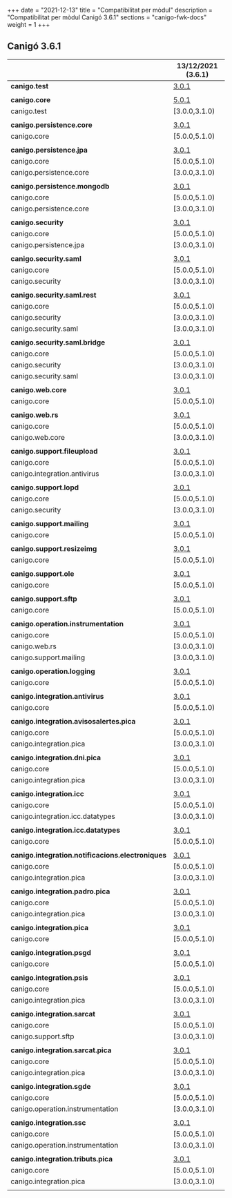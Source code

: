 +++
date        = "2021-12-13"
title       = "Compatibilitat per mòdul"
description = "Compatibilitat per mòdul Canigó 3.6.1"
sections    = "canigo-fwk-docs"
weight      = 1
+++

## Canigó 3.6.1

|                                                   		| 13/12/2021 (3.6.1)																														|
|---------------------------------------------------		|------------------																															|
| **canigo.test**                                   		| [3.0.1](/canigo-fwk-docs/documentacio-llibreries/canigo.test/3.0.1/)  							|
|                                                   		|               																																|
| **canigo.core**                                   		| [5.0.1](/canigo-fwk-docs/documentacio-llibreries/canigo.core/5.0.1/)  							|
| canigo.test                                       		| [3.0.0,3.1.0)  			|
|                                                   		|               																																|
| **canigo.persistence.core**                        		| [3.0.1](/canigo-fwk-docs/documentacio-llibreries/canigo.persistence.core/3.0.1/) |
| canigo.core                                       		| [5.0.0,5.1.0)  																																|
|                                                   		|               																																|
| **canigo.persistence.jpa**                         		| [3.0.1](/canigo-fwk-docs/documentacio-llibreries/canigo.persistence.jpa/3.0.1/)		|
| canigo.core                                       		| [5.0.0,5.1.0)  																																|
| canigo.persistence.core                           		| [3.0.0,3.1.0)  																																|
|                                                   		|               																																|
| **canigo.persistence.mongodb**                     		| [3.0.1](/canigo-fwk-docs/documentacio-llibreries/canigo.persistence.mongodb/3.0.1/) |
| canigo.core                                       		| [5.0.0,5.1.0)  																																|
| canigo.persistence.core                           		| [3.0.0,3.1.0)  																																|
|                                                   		|               																																|
| **canigo.security**                                		| [3.0.1](/canigo-fwk-docs/documentacio-llibreries/canigo.security/3.0.1/) |
| canigo.core                                       		| [5.0.0,5.1.0)  																																|
| canigo.persistence.jpa                             		| [3.0.0,3.1.0)  																																|
|                                                   		|               																																|
| **canigo.security.saml**                           		| [3.0.1](/canigo-fwk-docs/documentacio-llibreries/canigo.security.saml/3.0.1/) |
| canigo.core                                       		| [5.0.0,5.1.0)  																																|
| canigo.security                                   		| [3.0.0,3.1.0) 																																|
|                                                   		|               																																|
| **canigo.security.saml.rest**                      		| [3.0.1](/canigo-fwk-docs/documentacio-llibreries/canigo.security.saml.rest/3.0.1/) |
| canigo.core                                       		| [5.0.0,5.1.0)  																																|
| canigo.security                                   		| [3.0.0,3.1.0) 																																|
| canigo.security.saml                               		| [3.0.0,3.1.0) 																																|
|                                                   		|               																																|
| **canigo.security.saml.bridge**                    		| [3.0.1](/canigo-fwk-docs/documentacio-llibreries/canigo.security.saml.bridge/3.0.1/) |
| canigo.core                                       		| [5.0.0,5.1.0)  																																|
| canigo.security                                   		| [3.0.0,3.1.0) 																																|
| canigo.security.saml                               		| [3.0.0,3.1.0) 																																|
|                                                   		|               																																|
| **canigo.web.core**                                		| [3.0.1](/canigo-fwk-docs/documentacio-llibreries/canigo.web.core/3.0.1/) |
| canigo.core                                       		| [5.0.0,5.1.0)  																																|
|                                                   		|               																																|
| **canigo.web.rs**                                  		| [3.0.1](/canigo-fwk-docs/documentacio-llibreries/canigo.web.rs/3.0.1/) |
| canigo.core                                       		| [5.0.0,5.1.0)  																																|
| canigo.web.core                                   		| [3.0.0,3.1.0) 																																|
|                                                   		|               																																	|
| **canigo.support.fileupload**                      		| [3.0.1](/canigo-fwk-docs/documentacio-llibreries/canigo.support.fileupload/3.0.1/) |
| canigo.core                                       		| [5.0.0,5.1.0)  																																|
| canigo.integration.antivirus                      		| [3.0.0,3.1.0) 																																|
|                                                   		|               																																|
| **canigo.support.lopd**                            		| [3.0.1](/canigo-fwk-docs/documentacio-llibreries/canigo.support.lopd/3.0.1/) |
| canigo.core                                       		| [5.0.0,5.1.0)  																																|
| canigo.security                                   		| [3.0.0,3.1.0) 																																|
|                                                   		|               																																|
| **canigo.support.mailing**                         		| [3.0.1](/canigo-fwk-docs/documentacio-llibreries/canigo.support.mailing/3.0.1/) |
| canigo.core                                       		| [5.0.0,5.1.0)  																																|
|                                                   		|               																																|
| **canigo.support.resizeimg**                         	| [3.0.1](/canigo-fwk-docs/documentacio-llibreries/canigo.support.resizeimg/3.0.1/) |
| canigo.core                                       		| [5.0.0,5.1.0)  																																|
|                                                   		|               																																|
| **canigo.support.ole**                             		| [3.0.1](/canigo-fwk-docs/documentacio-llibreries/canigo.support.ole/3.0.1/) |
| canigo.core                                       		| [5.0.0,5.1.0)  																																|
|                                                   		|               																																|
| **canigo.support.sftp**                            		| [3.0.1](/canigo-fwk-docs/documentacio-llibreries/canigo.support.sftp/3.0.1/) |
| canigo.core                                       		| [5.0.0,5.1.0)  																																|
|                                                   		|               																																|
| **canigo.operation.instrumentation**               		| [3.0.1](/canigo-fwk-docs/documentacio-llibreries/canigo.operation.instrumentation/3.0.1/) |
| canigo.core                                       		| [5.0.0,5.1.0)  																																|
| canigo.web.rs                                   			| [3.0.0,3.1.0) 																																|
| canigo.support.mailing                           			| [3.0.0,3.1.0) 																																|
|                                                   		|               																																|
| **canigo.operation.logging**                       		| [3.0.1](/canigo-fwk-docs/documentacio-llibreries/canigo.operation.logging/3.0.1/) |
| canigo.core                                       		| [5.0.0,5.1.0)  																																|
|                                                   		|               																																|
| **canigo.integration.antivirus**                   		| [3.0.1](/canigo-fwk-docs/documentacio-llibreries/canigo.integration.antivirus/3.0.1/) |
| canigo.core                                       		| [5.0.0,5.1.0)  																																|
|                                                   		|               																																|
| **canigo.integration.avisosalertes.pica**          		| [3.0.1](/canigo-fwk-docs/documentacio-llibreries/canigo.integration.avisosalertes.pica/3.0.1/) |
| canigo.core                                       		| [5.0.0,5.1.0)  																																|
| canigo.integration.pica                           		| [3.0.0,3.1.0) 																																|
|                                                   		|               																																|
| **canigo.integration.dni.pica**                    		| [3.0.1](/canigo-fwk-docs/documentacio-llibreries/canigo.integration.dni.pica/3.0.1/) |
| canigo.core                                       		| [5.0.0,5.1.0)  																																|
| canigo.integration.pica                           		| [3.0.0,3.1.0) 																																|
|                                                   		|               																																|
| **canigo.integration.icc**                         		| [3.0.1](/canigo-fwk-docs/documentacio-llibreries/canigo.integration.icc/3.0.1/) |
| canigo.core                                       		| [5.0.0,5.1.0)  																																|
| canigo.integration.icc.datatypes                  		| [3.0.0,3.1.0)  																																|
|                                                   		|               																																|
| **canigo.integration.icc.datatypes**               		| [3.0.1](/canigo-fwk-docs/documentacio-llibreries/canigo.integration.icc.datatypes/3.0.1/) |
| canigo.core                                       		| [5.0.0,5.1.0)  																																|
|                                                   		|               																																|
| **canigo.integration.notificacions.electroniques** 		| [3.0.1](/canigo-fwk-docs/documentacio-llibreries/canigo.integration.notificacions.electroniques/3.0.1/) |
| canigo.core                                       		| [5.0.0,5.1.0)  																																|
| canigo.integration.pica                           		| [3.0.0,3.1.0) 																																|
|                                                   		|               																																|
| **canigo.integration.padro.pica**                  		| [3.0.1](/canigo-fwk-docs/documentacio-llibreries/canigo.integration.padro.pica/3.0.1/) |
| canigo.core                                       		| [5.0.0,5.1.0)  																																|
| canigo.integration.pica                           		| [3.0.0,3.1.0) 																																|
|                                                   		|               																																|
| **canigo.integration.pica**                        		| [3.0.1](/canigo-fwk-docs/documentacio-llibreries/canigo.integration.pica/3.0.1/) |
| canigo.core                                       		| [5.0.0,5.1.0)  																																|
|                                                   		|               																																|
| **canigo.integration.psgd**                        		| [3.0.1](/canigo-fwk-docs/documentacio-llibreries/canigo.integration.psgd/3.0.1/) |
| canigo.core                                       		| [5.0.0,5.1.0)  																																|
|                                                   		|               																																|
| **canigo.integration.psis**                        		| [3.0.1](/canigo-fwk-docs/documentacio-llibreries/canigo.integration.psis/3.0.1/) |
| canigo.core                                       		| [5.0.0,5.1.0)  																																|
| canigo.integration.pica                           		| [3.0.0,3.1.0) 																																|
|                                                   		|               																																|
| **canigo.integration.sarcat**                      		| [3.0.1](/canigo-fwk-docs/documentacio-llibreries/canigo.integration.sarcat/3.0.1/) |
| canigo.core                                       		| [5.0.0,5.1.0)  																																|
| canigo.support.sftp                               		| [3.0.0,3.1.0) 																																|
|                                                   		|               																																|
| **canigo.integration.sarcat.pica**                 		| [3.0.1](/canigo-fwk-docs/documentacio-llibreries/canigo.integration.sarcat.pica/3.0.1/) |
| canigo.core                                       		| [5.0.0,5.1.0)  																																|
| canigo.integration.pica                           		| [3.0.0,3.1.0) 																																|
|                                                   		|               																																|
| **canigo.integration.sgde**                        		| [3.0.1](/canigo-fwk-docs/documentacio-llibreries/canigo.integration.sgde.pica/3.0.1/) |
| canigo.core                                       		| [5.0.0,5.1.0)  																																|
| canigo.operation.instrumentation                  		| [3.0.0,3.1.0) 																																|
|                                                   		|               																																|
| **canigo.integration.ssc**                         		| [3.0.1](/canigo-fwk-docs/documentacio-llibreries/canigo.integration.ssc/3.0.1/) |
| canigo.core                                       		| [5.0.0,5.1.0)  																																|
| canigo.operation.instrumentation                  		| [3.0.0,3.1.0) 																																|
|                                                   		|               																																|
| **canigo.integration.tributs.pica**                		| [3.0.1](/canigo-fwk-docs/documentacio-llibreries/canigo.integration.tributs.pica/3.0.1/) |
| canigo.core                                       		| [5.0.0,5.1.0)  																																|
| canigo.integration.pica                           		| [3.0.0,3.1.0) 																																|
|                                                   		|       |
